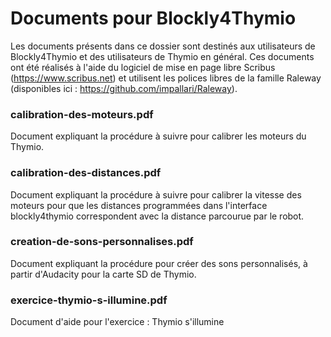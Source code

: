# Documents pour Blockly4Thymio
Les documents présents dans ce dossier sont destinés aux utilisateurs de Blockly4Thymio et des utilisateurs de Thymio en général.
Ces documents ont été réalisés à l'aide du logiciel de mise en page libre Scribus (https://www.scribus.net) et utilisent les polices libres de la famille Raleway (disponibles ici : https://github.com/impallari/Raleway).
### calibration-des-moteurs.pdf
Document expliquant la procédure à suivre pour calibrer les moteurs du Thymio.
### calibration-des-distances.pdf
Document expliquant la procédure à suivre pour calibrer la vitesse des moteurs pour que les distances programmées dans l'interface blockly4thymio correspondent avec la distance parcourue par le robot.
### creation-de-sons-personnalises.pdf
Document expliquant la procédure pour créer des sons personnalisés, à partir d'Audacity pour la carte SD de Thymio.
### exercice-thymio-s-illumine.pdf
Document d'aide pour l'exercice : Thymio s'illumine